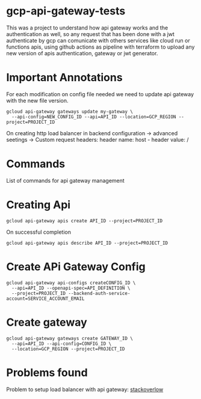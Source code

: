 # gcp-api-gateway-tests

This was a project to understand how api gateway works and the
authentication as well, so any request that has been done with a
jwt authenticate by gcp can comunicate with others services like
cloud run or functions apis, using github actions as pipeline
with terraform to upload any new version of apis authentication,
gateway or jwt generator.

# Important Annotations

For each modification on config file needed we need to update api gateway with the new file version.

```
gcloud api-gateway gateways update my-gateway \
  --api-config=NEW_CONFIG_ID --api=API_ID --location=GCP_REGION --project=PROJECT_ID
```

On creating http load balancer in backend configuration → advanced seetings → Custom request headers: header name: host - header value: /

# Commands

List of commands for api gateway management

# Creating Api

```
gcloud api-gateway apis create API_ID --project=PROJECT_ID
```
On successful completion
```
gcloud api-gateway apis describe API_ID --project=PROJECT_ID
```

# Create APi Gateway Config
```
gcloud api-gateway api-configs createCONFIG_ID \
  --api=API_ID --openapi-spec=API_DEFINITION \
  --project=PROJECT_ID --backend-auth-service-account=SERVICE_ACCOUNT_EMAIL
```

# Create gateway

```
gcloud api-gateway gateways create GATEWAY_ID \
  --api=API_ID --api-config=CONFIG_ID \
  --location=GCP_REGION --project=PROJECT_ID
```

# Problems found

Problem to setup load balancer with api gateway:
[stackoverlow](https://stackoverflow.com/questions/65877067/gcp-load-balancing-with-api-gateway-returning-404)